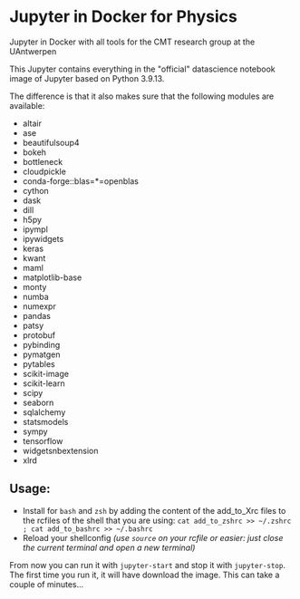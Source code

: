 # Jupyter in Docker for Physics
Jupyter in Docker with all tools for the CMT research group at the UAntwerpen

This Jupyter contains everything in the "official" datascience notebook image of Jupyter based on Python 3.9.13.

The difference is that it also makes sure that the following modules are available:

* altair
* ase
* beautifulsoup4
* bokeh
* bottleneck
* cloudpickle
* conda-forge::blas=*=openblas
* cython
* dask
* dill
* h5py
* ipympl
* ipywidgets
* keras
* kwant
* maml
* matplotlib-base
* monty
* numba
* numexpr
* pandas
* patsy
* protobuf
* pybinding
* pymatgen
* pytables
* scikit-image
* scikit-learn
* scipy
* seaborn
* sqlalchemy
* statsmodels
* sympy
* tensorflow
* widgetsnbextension
* xlrd

## Usage:
* Install for `bash` and `zsh` by adding the content of the add_to_Xrc files to the rcfiles of the shell that you are using: `cat add_to_zshrc >> ~/.zshrc ; cat add_to_bashrc >> ~/.bashrc`
* Reload your shellconfig *(use `source` on your rcfile or easier: just close the current terminal and open a new terminal)*

From now you can run it with `jupyter-start` and stop it with `jupyter-stop`.<br>
The first time you run it, it will have download the image. This can take a couple of minutes...
